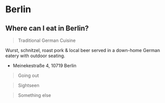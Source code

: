 # Berlin<br>

## Where can I eat in Berlin?<br>

> Traditional German Cuisine

Wurst, schnitzel, roast pork & local beer served in a down-home German eatery with outdoor seating.

- Meinekestraße 4, 10719 Berlin


> Going out

> Sightseen 

> Something else

 



